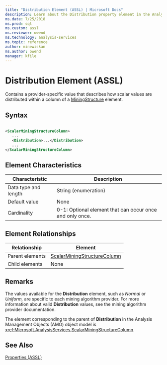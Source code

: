 ```yaml
---
title: "Distribution Element (ASSL) | Microsoft Docs"
description: Learn about the Distribution property element in the Analysis Services Scripting Language (ASSL) schema.
ms.date: 7/25/2018
ms.prod: sql
ms.custom: assl
ms.reviewer: owend
ms.technology: analysis-services
ms.topic: reference
author: minewiskan
ms.author: owend
manager: kfile
---
```

# Distribution Element (ASSL)

  Contains a provider-specific value that describes how scalar values are distributed within a column of a [MiningStructure](../objects/miningstructure-element-assl.md) element.  
  
## Syntax  
  
```xml  
  
<ScalarMiningStructureColumn>  
   ...  
   <Distribution>...</Distribution>  
   ...  
</ScalarMiningStructureColumn>  
```  
  
## Element Characteristics  
  
|Characteristic|Description|  
|--------------------|-----------------|  
|Data type and length|String (enumeration)|  
|Default value|None|  
|Cardinality|0-1: Optional element that can occur once and only once.|  
  
## Element Relationships  
  
|Relationship|Element|  
|------------------|-------------|  
|Parent elements|[ScalarMiningStructureColumn](../data-type/scalarminingstructurecolumn-data-type-assl.md)|  
|Child elements|None|  
  
## Remarks  
 The values available for the **Distribution** element, such as *Normal* or *Uniform,* are specific to each mining algorithm provider. For more information about valid **Distribution** values, see the mining algorithm provider documentation.  
  
 The element corresponding to the parent of **Distribution** in the Analysis Management Objects (AMO) object model is <xref:Microsoft.AnalysisServices.ScalarMiningStructureColumn>.  
  
## See Also  
 [Properties &#40;ASSL&#41;](properties-assl.md)  
  
  
